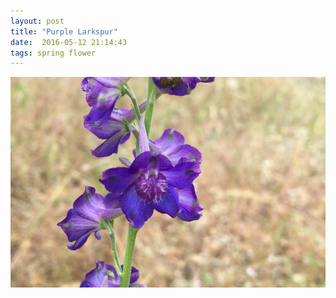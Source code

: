 ```yaml
---
layout: post
title: "Purple Larkspur"
date:  2016-05-12 21:14:43
tags: spring flower 
---
```


![Purple Larkspur](/images/purple-larkspur.png)

<!--more-->

